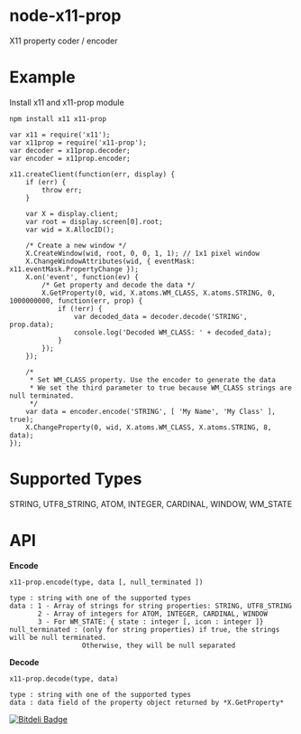 node-x11-prop
=============

X11 property coder / encoder


Example
=======

Install x11 and x11-prop module
```
npm install x11 x11-prop
```

```
var x11 = require('x11');
var x11prop = require('x11-prop');
var decoder = x11prop.decoder;
var encoder = x11prop.encoder;

x11.createClient(function(err, display) {
    if (err) {
        throw err;
    }

    var X = display.client;
    var root = display.screen[0].root;
    var wid = X.AllocID();

    /* Create a new window */
    X.CreateWindow(wid, root, 0, 0, 1, 1); // 1x1 pixel window
    X.ChangeWindowAttributes(wid, { eventMask: x11.eventMask.PropertyChange });
    X.on('event', function(ev) {
        /* Get property and decode the data */
        X.GetProperty(0, wid, X.atoms.WM_CLASS, X.atoms.STRING, 0, 1000000000, function(err, prop) {
            if (!err) {
                var decoded_data = decoder.decode('STRING', prop.data);
                console.log('Decoded WM_CLASS: ' + decoded_data);
            }
        });
    });

    /*
     * Set WM_CLASS property. Use the encoder to generate the data
     * We set the third parameter to true because WM_CLASS strings are null terminated.
     */
    var data = encoder.encode('STRING', [ 'My Name', 'My Class' ], true);
    X.ChangeProperty(0, wid, X.atoms.WM_CLASS, X.atoms.STRING, 8, data);
});
```

Supported Types
===============

STRING, UTF8_STRING, ATOM, INTEGER, CARDINAL, WINDOW, WM_STATE

API
===

**Encode**

```
x11-prop.encode(type, data [, null_terminated ])

type : string with one of the supported types
data : 1 - Array of strings for string properties: STRING, UTF8_STRING
       2 - Array of integers for ATOM, INTEGER, CARDINAL, WINDOW
       3 - For WM_STATE: { state : integer [, icon : integer ]}
null_terminated : (only for string properties) if true, the strings will be null terminated.
                  Otherwise, they will be null separated
```

**Decode**

```
x11-prop.decode(type, data)

type : string with one of the supported types
data : data field of the property object returned by *X.GetProperty*
```


[![Bitdeli Badge](https://d2weczhvl823v0.cloudfront.net/santigimeno/node-x11-prop/trend.png)](https://bitdeli.com/free "Bitdeli Badge")

